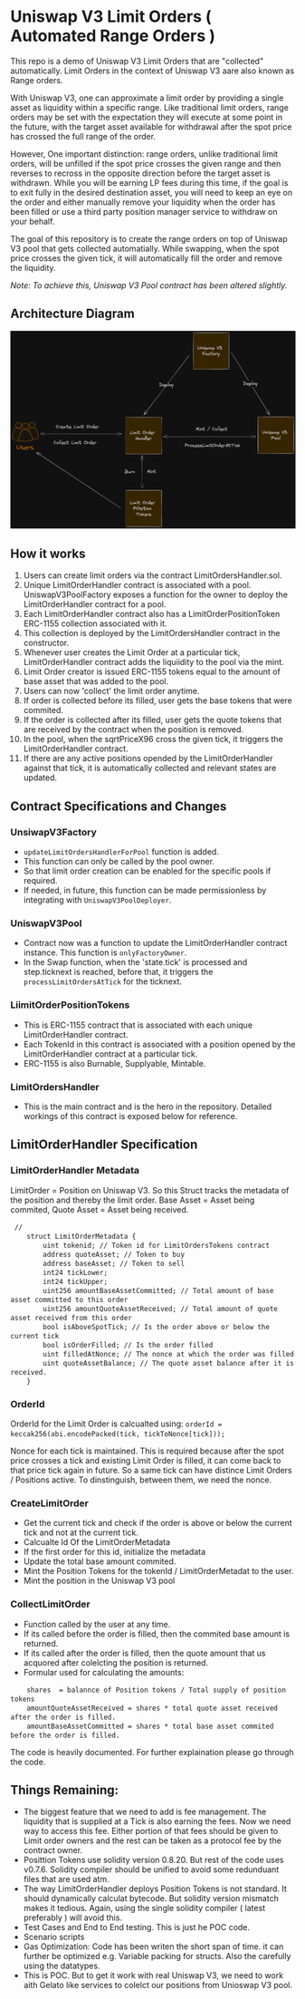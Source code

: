 # Uniswap V3 Limit Orders ( Automated Range Orders )

This repo is a demo of Uniswap V3 Limit Orders that are "collected" automatically. Limit Orders in the context of Uniswap V3 aare also known as Range orders.

With Uniswap V3, one can approximate a limit order by providing a single asset as liquidity within a specific range. Like traditional limit orders, range orders may be set with the expectation they will execute at some point in the future, with the target asset available for withdrawal after the spot price has crossed the full range of the order.

However, One important distinction: range orders, unlike traditional limit orders, will be unfilled if the spot price crosses the given range and then reverses to recross in the opposite direction before the target asset is withdrawn. While you will be earning LP fees during this time, if the goal is to exit fully in the desired destination asset, you will need to keep an eye on the order and either manually remove your liquidity when the order has been filled or use a third party position manager service to withdraw on your behalf.

The goal of this repository is to create the range orders on top of Uniswap V3 pool that gets collected automatially. While swapping, when the spot price crosses the given tick, it will automatically fill the order and remove the liquidity.

_Note: To achieve this, Uniswap V3 Pool contract has been altered slightly._

## Architecture Diagram

![Archiecture Diagram](./diagrams/Uniswap-V3-Limit-Orders.png)

## How it works

1. Users can create limit orders via the contract LimitOrdersHandler.sol.
2. Unique LimitOrderHandler contract is associated with a pool. UniswapV3PoolFactory exposes a function for the owner to deploy the LimitOrderHandler contract for a pool.
3. Each LimitOrderHandler contract also has a LimitOrderPositionToken ERC-1155 collection associated with it.
4. This collection is deployed by the LimitOrdersHandler contract in the constructor.
5. Whenever user creates the Limit Order at a particular tick, LimitOrderHandler contract adds the liquiidity to the pool via the mint.
6. Limit Order creator is issued ERC-1155 tokens equal to the amount of base asset that was added to the pool.
7. Users can now 'collect' the limit order anytime.
8. If order is collected before its filled, user gets the base tokens that were commited.
9. If the order is collected after its filled, user gets the quote tokens that are received by the contract when the position is removed.
10. In the pool, when the sqrtPriceX96 cross the given tick, it triggers the LimitOrderHandler contract.
11. If there are any active positions opended by the LimitOrderHandler against that tick, it is automatically collected and relevant states are updated.

## Contract Specifications and Changes

### UnsiwapV3Factory

- `updateLimitOrdersHandlerForPool` function is added.
- This function can only be called by the pool owner.
- So that limit order creation can be enabled for the specific pools if required.
- If needed, in future, this function can be made permissionless by integrating with `UniswapV3PoolDeployer`.

### UniswapV3Pool

- Contract now was a function to update the LimitOrderHandler contract instance. This function is `onlyFactoryOwner`.
- In the Swap function, when the 'state.tick' is processed and step.ticknext is reached, before that, it triggers the `processLimitOrdersAtTick` for the ticknext.

### LiimitOrderPositionTokens

- This is ERC-1155 contract that is associated with each unique LimitOrderHandler contract.
- Each TokenId in this contract is associated with a position opened by the LimitOrderHandler contract at a particular tick.
- ERC-1155 is also Burnable, Supplyable, Mintable.

### LimitOrdersHandler

- This is the main contract and is the hero in the repository. Detailed workings of this contract is exposed below for reference.

## LimitOrderHandler Specification

### LimitOrderHandler Metadata

LimitOrder = Position on Uniswap V3. So this Struct tracks the metadata of the position and thereby the limit order.
Base Asset = Asset being commited, Quote Asset = Asset being received.

```
 //
    struct LimitOrderMetadata {
        uint tokenid; // Token id for LimitOrdersTokens contract
        address quoteAsset; // Token to buy
        address baseAsset; // Token to sell
        int24 tickLower;
        int24 tickUpper;
        uint256 amountBaseAssetCommitted; // Total amount of base asset committed to this order
        uint256 amountQuoteAssetReceived; // Total amount of quote asset received from this order
        bool isAboveSpotTick; // Is the order above or below the current tick
        bool isOrderFilled; // Is the order filled
        uint filledAtNonce; // The nonce at which the order was filled
        uint quoteAssetBalance; // The quote asset balance after it is received.
    }
```

### OrderId

OrderId for the Limit Order is calcualted using:
`orderId = keccak256(abi.encodePacked(tick, tickToNonce[tick]));`

Nonce for each tick is maintained. This is required because after the spot price crosses a tick and existing Limit Order is filled, it can come back to that price tick again in future. So a same tick can have distince Limit Orders / Positions active. To dinstinguish, between them, we need the nonce.

### CreateLimitOrder

- Get the current tick and check if the order is above or below the current tick and not at the current tick.
- Calcualte Id Of the LimitOrderMetadata
- If the first order for this id, initialize the metadata
- Update the total base amount commited.
- Mint the Position Tokens for the tokenId / LimitOrderMetadat to the user.
- Mint the position in the Uniswap V3 pool

### CollectLimitOrder

- Function called by the user at any time.
- If its called before the order is filled, then the commited base amount is returned.
- If its called after the order is filled, then the quote amount that us acquored after colelcting the position is returned.
- Formular used for calculating the amounts:

```
    shares  = balannce of Position tokens / Total supply of position tokens
    amountQuoteAssetReceived = shares * total quote asset received after the order is filled.
    amountBaseAssetCommitted = shares * total base asset commited before the order is filled.
```

The code is heavily documented. For further explaination please go through the code.

## Things Remaining:

- The biggest feature that we need to add is fee management. The liquidity that is supplied at a Tick is also earning the fees. Now we need way to access this fee. Either portion of that fees should be given to Limit order owners and the rest can be taken as a protocol fee by the contract owner.
- Posittion Tokens use solidity version 0.8.20. But rest of the code uses v0.7.6. Solidity compiler should be unified to avoid some redunduant files that are used atm.
- The way LimitOrderHandler deploys Position Tokens is not standard. It should dynamically calculat bytecode. But solidity version mismatch makes it tedious. Again, using the single solidity compiler ( latest preferably ) will avoid this.
- Test Cases and End to End testing. This is just he POC code.
- Scenario scripts
- Gas Optimization: Code has been writen the short span of time. it can further be optimized e.g. Variable packing for structs. Also the carefully using the datatypes.
- This is POC. But to get it work with real Uniswap V3, we need to work aith Gelato like services to colelct our positions from Unioswap V3 pool.
